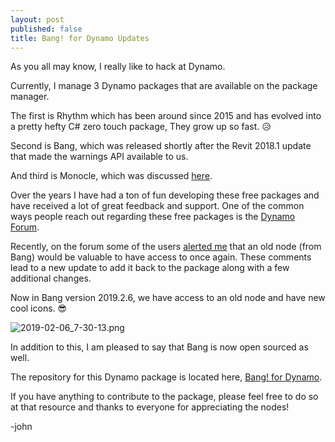 ```yaml
---
layout: post
published: false
title: Bang! for Dynamo Updates
---
```

As you all may know, I really like to hack at Dynamo.

Currently, I manage 3 Dynamo packages that are available on the package manager.

The first is Rhythm which has been around since 2015 and has evolved into a pretty hefty C# zero touch package, They grow up so fast. 😥

Second is Bang, which was released shortly after the Revit 2018.1 update that made the warnings API available to us.

And third is Monocle, which was discussed [here](http://www.parallaxteam.com/monocle-for-dynamo-released/).

Over the years I have had a ton of fun developing these free packages and have received a lot of great feedback and support. One of the common ways people reach out regarding these free packages is the [Dynamo Forum](https://forum.dynamobim.com/). 

Recently, on the forum some of the users [alerted me](https://forum.dynamobim.com/t/bang-for-dynamo-update/25666/21) that an old node (from Bang) would be valuable to have access to once again. These comments lead to a new update to add it back to the package along with a few additional changes.

Now in Bang version 2019.2.6, we have access to an old node and have new cool icons. 😎

![2019-02-06_7-30-13.png]({{site.baseurl}}/img/2019-02-06_7-30-13.png)

In addition to this, I am pleased to say that Bang is now open sourced as well.

The repository for this Dynamo package is located here, [Bang! for Dynamo](https://github.com/johnpierson/BangForDynamo). 

If you have anything to contribute to the package, please feel free to do so at that resource and thanks to everyone for appreciating the nodes!

-john

